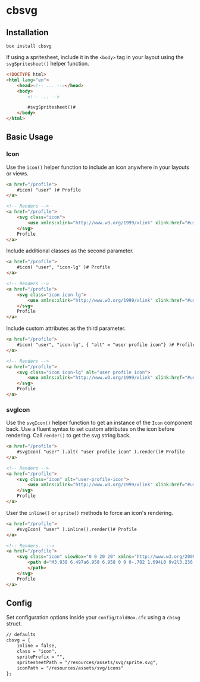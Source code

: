 # cbsvg

## Installation

`box install cbsvg`

If using a spritesheet, include it in the `<body>` tag in your layout using the `svgSpritesheet()` helper function.

```html
<!DOCTYPE html>
<html lang="en">
    <head><!-- ... --></head>
    <body>
        <!-- ... -->

        #svgSpritesheet()#
    </body>
</html>
```

## Basic Usage

### Icon

Use the `icon()` helper function to include an icon anywhere in your layouts or views.

```html
<a href="/profile">
	#icon( "user" )# Profile
</a>

<!-- Renders -->
<a href="/profile">
	<svg class="icon">
        <use xmlns:xlink="http://www.w3.org/1999/xlink" xlink:href="#user"></use>
    </svg>
    Profile
</a>
```

Include additional classes as the second parameter.

```html
<a href="/profile">
	#icon( "user", "icon-lg" )# Profile
</a>

<!-- Renders -->
<a href="/profile">
	<svg class="icon icon-lg">
        <use xmlns:xlink="http://www.w3.org/1999/xlink" xlink:href="#user"></use>
    </svg>
    Profile
</a>
```

Include custom attributes as the third parameter.

```html
<a href="/profile">
	#icon( "user", "icon-lg", { "alt" = "user profile icon"} )# Profile
</a>

<!-- Renders -->
<a href="/profile">
	<svg class="icon icon-lg" alt="user profile icon">
        <use xmlns:xlink="http://www.w3.org/1999/xlink" xlink:href="#user"></use>
    </svg>
    Profile
</a>
```

### svgIcon

Use the `svgIcon()` helper function to get an instance of the `Icon` component back.
Use a fluent syntax to set custom attributes on the icon before rendering.
Call `render()` to get the svg string back.

```html
<a href="/profile">
	#svgIcon( "user" ).alt( "user profile icon" ).render()# Profile
</a>

<!-- Renders -->
<a href="/profile">
	<svg class="icon" alt="user-profile-icon">
        <use xmlns:xlink="http://www.w3.org/1999/xlink" xlink:href="#user"></use>
    </svg>
    Profile
</a>
```

User the `inline()` or `sprite()` methods to force an icon's rendering.

```html
<a href="/profile">
    #svgIcon( "user" ).inline().render()# Profile
</a>

<!-- Renders.. -->
<a href="/profile">
    <svg class="icon" viewBox="0 0 20 20" xmlns="http://www.w3.org/2000/svg">
        <path d="M3.938 6.497a6.958 6.958 0 0 0-.702 1.694L0 9v2l3.236.809c.16.6.398 1.169.702 1.694l-1.716 2.861 1.414 1.414 2.86-1.716a6.958 6.958 0 0 0 1.695.702L9 20h2l.809-3.236a6.96 6.96 0 0 0 1.694-.702l2.861 1.716 1.414-1.414-1.716-2.86a6.958 6.958 0 0 0 .702-1.695L20 11V9l-3.236-.809a6.958 6.958 0 0 0-.702-1.694l1.716-2.861-1.414-1.414-2.86 1.716a6.958 6.958 0 0 0-1.695-.702L11 0H9l-.809 3.236a6.96 6.96 0 0 0-1.694.702L3.636 2.222 2.222 3.636l1.716 2.86zM10 13a3 3 0 1 0 0-6 3 3 0 0 0 0 6z" fill-rule="evenodd">
        </path>
    </svg>
    Profile
</a>
```

## Config

Set configuration options inside your `config/ColdBox.cfc` using a `cbsvg` struct.

```cfc
// defaults
cbsvg = {
    inline = false,
    class = "icon",
    spritePrefix = "",
    spritesheetPath = "/resources/assets/svg/sprite.svg",
    iconPath = "/resources/assets/svg/icons"
};
```